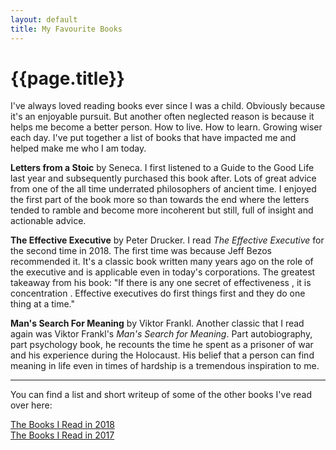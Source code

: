 ```yaml
---
layout: default
title: My Favourite Books
---
```


<h1>{{page.title}}</h1>

<p>
	
I've always loved reading books ever since I was a child. Obviously because it's an enjoyable pursuit. But another often neglected reason is because it helps me become a better person. How to live. How to learn. Growing wiser each day. I've put together a list of books that have impacted me and helped make me who I am today. 

</p>

<p>
	
<strong>Letters from a Stoic</strong> by Seneca. I first listened to a Guide to the Good Life last year and subsequently purchased this book after. Lots of great advice from one of the all time underrated philosophers of ancient time. I enjoyed the first part of the book more so than towards the end where the letters tended to ramble and become more incoherent but still, full of insight and actionable advice.	

</p>

<p>

<strong>The Effective Executive</strong> by Peter Drucker. I read <em>The Effective Executive</em> for the second time in 2018. The first time was because Jeff Bezos recommended it. It's a classic book written many years ago on the role of the executive and is applicable even in today's corporations. The greatest takeaway from his book: "If there is any one secret of effectiveness , it is concentration . Effective executives do first things first and they do one thing at a time." 

</p>

<strong>Man's Search For Meaning</strong> by Viktor Frankl. Another classic that I read again was Viktor Frankl's <em>Man's Search for Meaning</em>. Part autobiography, part psychology book, he recounts the time he spent as a prisoner of war and his experience during the Holocaust. His belief that a person can find meaning in life even in times of hardship is a tremendous inspiration to me. 

---
You can find a list and short writeup of some of the other books I've read over here:

[The Books I Read in 2018](2018Books)  
[The Books I Read in 2017](2017Books)  